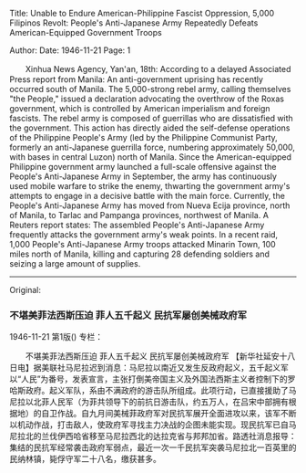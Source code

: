 Title: Unable to Endure American-Philippine Fascist Oppression, 5,000 Filipinos Revolt: People's Anti-Japanese Army Repeatedly Defeats American-Equipped Government Troops

Author: 
Date: 1946-11-21
Page: 1

　　Xinhua News Agency, Yan'an, 18th: According to a delayed Associated Press report from Manila: An anti-government uprising has recently occurred south of Manila. The 5,000-strong rebel army, calling themselves "the People," issued a declaration advocating the overthrow of the Roxas government, which is controlled by American imperialism and foreign fascists. The rebel army is composed of guerrillas who are dissatisfied with the government. This action has directly aided the self-defense operations of the Philippine People's Army (led by the Philippine Communist Party, formerly an anti-Japanese guerrilla force, numbering approximately 50,000, with bases in central Luzon) north of Manila. Since the American-equipped Philippine government army launched a full-scale offensive against the People's Anti-Japanese Army in September, the army has continuously used mobile warfare to strike the enemy, thwarting the government army's attempts to engage in a decisive battle with the main force. Currently, the People's Anti-Japanese Army has moved from Nueva Ecija province, north of Manila, to Tarlac and Pampanga provinces, northwest of Manila. A Reuters report states: The assembled People's Anti-Japanese Army frequently attacks the government army's weak points. In a recent raid, 1,000 People's Anti-Japanese Army troops attacked Minarin Town, 100 miles north of Manila, killing and capturing 28 defending soldiers and seizing a large amount of supplies.



<hr /> 

Original: 


### 不堪美菲法西斯压迫  菲人五千起义  民抗军屡创美械政府军

1946-11-21
第1版()
专栏：

　　不堪美菲法西斯压迫
    菲人五千起义
    民抗军屡创美械政府军
    【新华社延安十八日电】据美联社马尼拉迟到消息：马尼拉以南近又发生反政府起义，五千起义军以“人民”为番号，发表宣言，主张打倒美帝国主义及外国法西斯主义者控制下的罗哈斯政府。起义军队，系由不满政府的游击队所组成。此项行动，已直接援助了马尼拉以北菲人民军（为菲共领导下的前抗日游击队，约五万人，在吕宋中部拥有根据地）的自卫作战。自九月间美械菲政府军对民抗军展开全面进攻以来，该军不断以机动作战，打击敌人，使政府军寻找主力决战的企图未能实现。现民抗军已自马尼拉北的兰伐伊西哈省移至马尼拉西北的达拉克省与邦邦加省。路透社消息报导：集结的民抗军经常袭击政府军弱点，最近一次一千民抗军突袭马尼拉北一百英里的民纳林镇，毙俘守军二十八名，缴获甚多。
